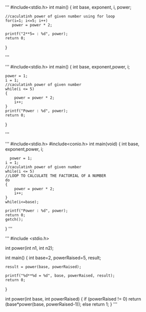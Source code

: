 
'''
#include<stdio.h>
int main()
{
    int base, exponent, i, power;

   
    //caculatinh power of given number using for loop
    for(i=1; i<=5; i++)
       power = power * 2;

    printf("2**5= : %d", power);
    return 0;
}

'''





'''
 #include<stdio.h>
int main()
{
    int base, exponent,power, i;

    power = 1;
    i = 1;
    //caculatinh power of given number
    while(i <= 5)
    {
        power = power * 2;
        i++;
    }
    printf("Power : %d", power);
    return 0;
}

'''

'''
#include<stdio.h>
#include<conio.h>
int main(void)
{
     int base, exponent,power, i;
 
      power = 1;
    i = 1;
    //caculatinh power of given number
    while(i <= 5)
    //LOOP TO CALCULATE THE FACTORIAL OF A NUMBER
    do
    {
        power = power * 2;
        i++;
    }
	while(i<=base);
    
    printf("Power : %d", power);
    return 0;
    getch();
}
'''

'''
#include <stdio.h>

int power(int n1, int n2);

int main()
{
    int base=2, powerRaised=5, result;

 
    result = power(base, powerRaised);

    printf("%d**%d = %d", base, powerRaised, result);
    return 0;
}

int power(int base, int powerRaised)
{
    if (powerRaised != 0)
        return (base*power(base, powerRaised-1));
    else
        return 1;
}
'''
